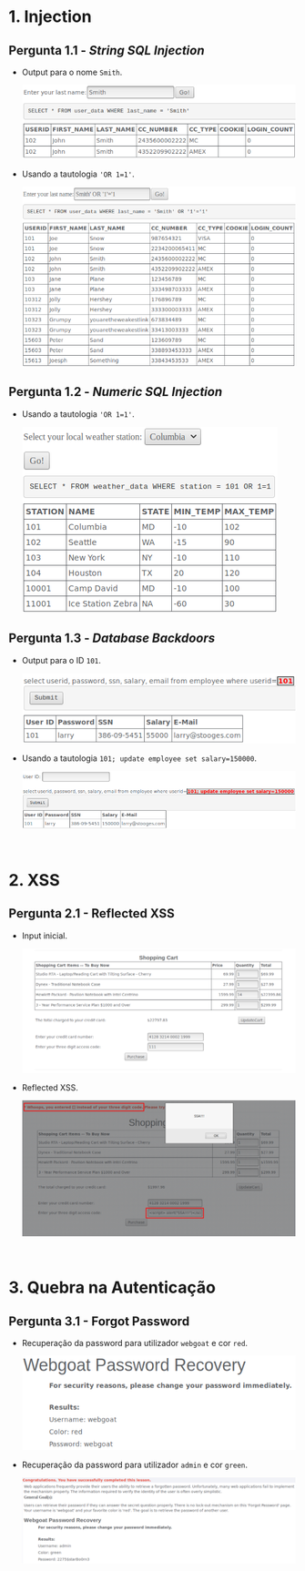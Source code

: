 # 1. Injection

## Pergunta 1.1 - *String SQL Injection*

- Output para o nome `Smith`.

    ![alt text](imgs/smith.png "")

    
- Usando a tautologia `'OR 1=1'`.

    ![alt text](imgs/smith2.png "")

## Pergunta 1.2 - *Numeric SQL Injection*

- Usando a tautologia `'OR 1=1'`.

    ![alt text](imgs/columbia.png "")


## Pergunta 1.3 - *Database Backdoors*

- Output para o ID `101`.

    ![alt text](imgs/101.png "")


- Usando a tautologia `101; update employee set salary=150000`.

    ![alt text](imgs/101_2.png "")

<br>

# 2. XSS

## Pergunta 2.1 - Reflected XSS

- Input inicial.

    ![alt text](imgs/input.png "")

- Reflected XSS.

    ![alt text](imgs/input_2.png "")

<br>

# 3. Quebra na Autenticação

## Pergunta 3.1 - Forgot Password

- Recuperação da password para utilizador `webgoat` e cor `red`.

    ![alt text](imgs/user.png "")

- Recuperação da password para utilizador `admin` e cor `green`.

    ![alt text](imgs/user2.png "")